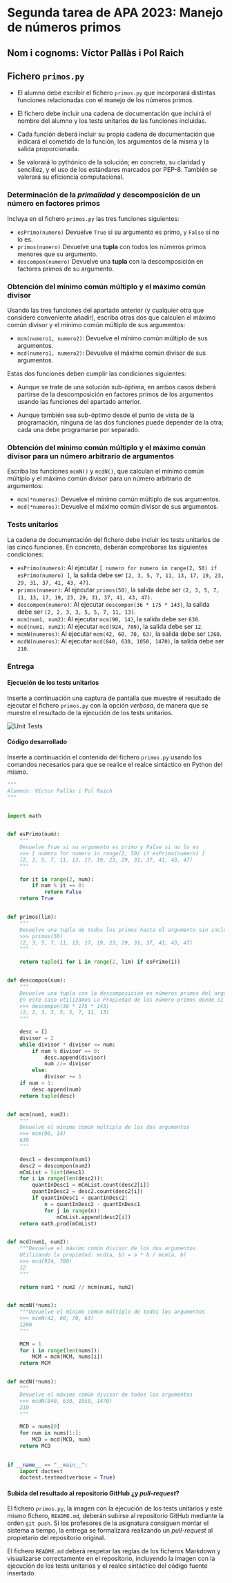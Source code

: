 # Segunda tarea de APA 2023: Manejo de números primos

## Nom i cognoms: Víctor Pallàs i Pol Raich

## Fichero `primos.py`

- El alumno debe escribir el fichero `primos.py` que incorporará distintas funciones relacionadas con el manejo
  de los números primos.

- El fichero debe incluir una cadena de documentación que incluirá el nombre del alumno y los tests unitarios
  de las funciones incluidas.

- Cada función deberá incluir su propia cadena de documentación que indicará el cometido de la función, los
  argumentos de la misma y la salida proporcionada.

- Se valorará lo pythónico de la solución; en concreto, su claridad y sencillez, y el uso de los estándares marcados
  por PEP-8. También se valorará su eficiencia computacional.

### Determinación de la *primalidad* y descomposición de un número en factores primos

Incluya en el fichero `primos.py` las tres funciones siguientes:

- `esPrimo(numero)`   Devuelve `True` si su argumento es primo, y `False` si no lo es.
- `primos(numero)`    Devuelve una **tupla** con todos los números primos menores que su argumento.
- `descompon(numero)` Devuelve una **tupla** con la descomposición en factores primos de su argumento.

### Obtención del mínimo común múltiplo y el máximo común divisor

Usando las tres funciones del apartado anterior (y cualquier otra que considere conveniente añadir), escriba otras
dos que calculen el máximo común divisor y el mínimo común múltiplo de sus argumentos:

- `mcm(numero1, numero2)`:  Devuelve el mínimo común múltiplo de sus argumentos.
- `mcd(numero1, numero2)`:  Devuelve el máximo común divisor de sus argumentos.

Estas dos funciones deben cumplir las condiciones siguientes:

- Aunque se trate de una solución sub-óptima, en ambos casos deberá partirse de la descomposición en factores
  primos de los argumentos usando las funciones del apartado anterior.

- Aunque también sea sub-óptimo desde el punto de vista de la programación, ninguna de las dos funciones puede
  depender de la otra; cada una debe programarse por separado.

### Obtención del mínimo común múltiplo y el máximo común divisor para un número arbitrario de argumentos

Escriba las funciones `mcmN()` y `mcdN()`, que calculan el mínimo común múltiplo y el máximo común divisor para un
número arbitrario de argumentos:

- `mcm(*numeros)`:  Devuelve el mínimo común múltiplo de sus argumentos.
- `mcd(*numeros)`:  Devuelve el máximo común divisor de sus argumentos.

### Tests unitarios

La cadena de documentación del fichero debe incluir los tests unitarios de las cinco funciones. En concreto, deberán
comprobarse las siguientes condiciones:

- `esPrimo(numero)`:  Al ejecutar `[ numero for numero in range(2, 50) if esPrimo(numero) ]`, la salida debe ser
                      `[2, 3, 5, 7, 11, 13, 17, 19, 23, 29, 31, 37, 41, 43, 47]`.
- `primos(numeor)`: Al ejecutar `primos(50)`, la salida debe ser `(2, 3, 5, 7, 11, 13, 17, 19, 23, 29, 31, 37, 41, 43, 47)`.
- `descompon(numero)`: Al ejecutar `descompon(36 * 175 * 143)`, la salida debe ser `(2, 2, 3, 3, 5, 5, 7, 11, 13)`.
- `mcm(num1, num2)`: Al ejecutar `mcm(90, 14)`, la salida debe ser `630`.
- `mcd(num1, num2)`: Al ejecutar `mcd(924, 780)`, la salida debe ser `12`.
- `mcmN(numeros)`: Al ejecutar `mcm(42, 60, 70, 63)`, la salida debe ser `1260`.
- `mcdN(numeros)`: Al ejecutar `mcd(840, 630, 1050, 1470)`, la salida debe ser `210`.

### Entrega

#### Ejecución de los tests unitarios

Inserte a continuación una captura de pantalla que muestre el resultado de ejecutar el fichero `primos.py` con la opción
*verbosa*, de manera que se muestre el resultado de la ejecución de los tests unitarios.

![Unit Tests](UnitTests.png)

#### Código desarrollado

Inserte a continuación el contenido del fichero `primos.py` usando los comandos necesarios para que se realice el
realce sintáctico en Python del mismo.

```python
"""
Alumnos: Víctor Pallàs i Pol Raich
"""


import math


def esPrimo(num):
    """
    Devuelve True si su argumento es primo y False si no lo es
    >>> [ numero for numero in range(2, 50) if esPrimo(numero) ]
    [2, 3, 5, 7, 11, 13, 17, 19, 23, 29, 31, 37, 41, 43, 47]
    """
    
    for it in range(2, num):
        if num % it == 0: 
            return False      
    return True


def primos(lim):
    """
    Devuelve una tupla de todos los primos hasta el argumento sin incluirlo
    >>> primos(50)
    (2, 3, 5, 7, 11, 13, 17, 19, 23, 29, 31, 37, 41, 43, 47)
    """
    
    return tuple(i for i in range(2, lim) if esPrimo(i))


def descompon(num):
    """
    Devuelve una tupla con la descomposición en números primos del argumento ordenada de menor a mayor
    En este caso utilizamos La Propiedad de los número primos donde si un numero compuesto n tiene un divisor d, d <= sqrt(n)
    >>> descompon(36 * 175 * 143)
    (2, 2, 3, 3, 5, 5, 7, 11, 13)
    """   
     
    desc = []
    divisor = 2    
    while divisor * divisor <= num:
        if num % divisor == 0:
            desc.append(divisor)
            num //= divisor
        else:
            divisor += 1    
    if num > 1:
        desc.append(num)    
    return tuple(desc)


def mcm(num1, num2):
    """
    Devuelve el mínimo común múltiplo de los dos argumentos
    >>> mcm(90, 14)
    630
    """
    
    desc1 = descompon(num1)
    desc2 = descompon(num2)
    mCmList = list(desc1)
    for i in range(len(desc2)):
        quantInDesc1 = mCmList.count(desc2[i])
        quantInDesc2 = desc2.count(desc2[i])
        if quantInDesc1 < quantInDesc2:
            n = quantInDesc2 - quantInDesc1
            for j in range(n):
                mCmList.append(desc2[i])       
    return math.prod(mCmList)


def mcd(num1, num2):
    """Devuelve el máximo común divisor de los dos argumentos.
    Utilizando la propiedad: mcd(a, b) = a * b / mcm(a, b)
    >>> mcd(924, 780)
    12
    """
    
    return num1 * num2 // mcm(num1, num2)


def mcmN(*nums):
    """Devuelve el mínimo común múltiplo de todos los argumentos
    >>> mcmN(42, 60, 70, 63)
    1260
    """
    
    MCM = 1
    for i in range(len(nums)):
        MCM = mcm(MCM, nums[i])
    return MCM


def mcdN(*nums):
    """
    Devuelve el máximo común divisor de todos los argumentos
    >>> mcdN(840, 630, 1050, 1470)
    210
    """
    
    MCD = nums[0]
    for num in nums[1:]:
        MCD = mcd(MCD, num)
    return MCD
    

if __name__ == "__main__":
    import doctest
    doctest.testmod(verbose = True)

```

#### Subida del resultado al repositorio GitHub ¿y *pull-request*?

El fichero `primos.py`, la imagen con la ejecución de los tests unitarios y este mismo fichero, `README.md`, deberán
subirse al repositorio GitHub mediante la orden `git push`. Si los profesores de la asignatura consiguen montar el
sistema a tiempo, la entrega se formalizará realizando un *pull-request* al propietario del repositorio original.

El fichero `README.md` deberá respetar las reglas de los ficheros Markdown y visualizarse correctamente en el repositorio,
incluyendo la imagen con la ejecución de los tests unitarios y el realce sintáctico del código fuente insertado.
